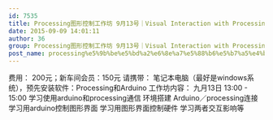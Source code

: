 ```yaml
---
id: 7535
title: Processing图形控制工作坊 9月13号｜Visual Interaction with Processing Workshop Sept. 13th
date: 2015-09-09 14:01:11
author: 36
group: Processing图形控制工作坊 9月13号｜Visual Interaction with Processing Workshop Sept. 13th
post_name: processing%e5%9b%be%e5%bd%a2%e6%8e%a7%e5%88%b6%e5%b7%a5%e4%bd%9c%e5%9d%8a-9%e6%9c%8813%e5%8f%b7%ef%bd%9cvisual-interaction-with-processing-workshop-sept-13th
---
```


费用： 200元；新车间会员：150元 请携带： 笔记本电脑（最好是windows系统），预先安装软件：Processing和Arduino 工作坊内容： 九月13日 13:00 - 15:00 学习使用arduino和processing通信 环境搭建 Arduino／processing连接 学习用arduino控制图形界面 学习用图形界面控制硬件 学习两者交互影响等